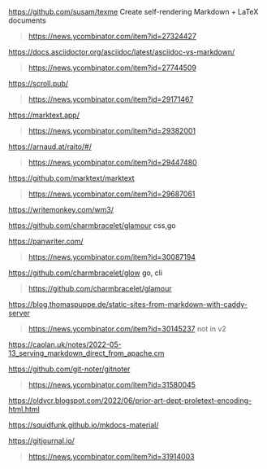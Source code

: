 https://github.com/susam/texme Create self-rendering Markdown + LaTeX documents
> https://news.ycombinator.com/item?id=27324427

https://docs.asciidoctor.org/asciidoc/latest/asciidoc-vs-markdown/
> https://news.ycombinator.com/item?id=27744509

https://scroll.pub/
> https://news.ycombinator.com/item?id=29171467

https://marktext.app/
> https://news.ycombinator.com/item?id=29382001

https://arnaud.at/raito/#/
> https://news.ycombinator.com/item?id=29447480

https://github.com/marktext/marktext
> https://news.ycombinator.com/item?id=29687061

https://writemonkey.com/wm3/

https://github.com/charmbracelet/glamour css,go

https://panwriter.com/
> https://news.ycombinator.com/item?id=30087194

https://github.com/charmbracelet/glow go, cli
> https://github.com/charmbracelet/glamour

https://blog.thomaspuppe.de/static-sites-from-markdown-with-caddy-server
> https://news.ycombinator.com/item?id=30145237 not in v2

https://caolan.uk/notes/2022-05-13_serving_markdown_direct_from_apache.cm

https://github.com/git-noter/gitnoter
> https://news.ycombinator.com/item?id=31580045

https://oldvcr.blogspot.com/2022/06/prior-art-dept-proletext-encoding-html.html

https://squidfunk.github.io/mkdocs-material/

https://gitjournal.io/
> https://news.ycombinator.com/item?id=31914003